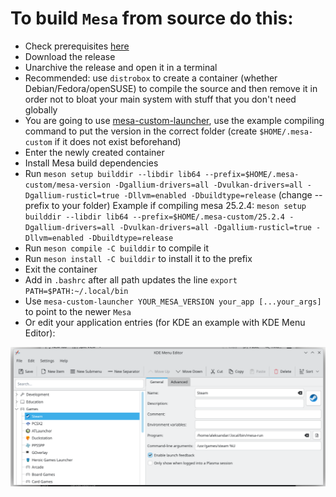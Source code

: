# To build `Mesa` from source do this:
* Check prerequisites [here](https://docs.mesa3d.org/install.html)
* Download the release
* Unarchive the release and open it in a terminal
* Recommended: use `distrobox` to create a container (whether Debian/Fedora/openSUSE) to compile the source and then remove it in order not to bloat your main system with stuff that you don't need globally
* You are going to use [mesa-custom-launcher](https://github.com/AleksandarBayrev/mesa-custom-launcher), use the example compiling command to put the version in the correct folder (create `$HOME/.mesa-custom` if it does not exist beforehand)
* Enter the newly created container
* Install Mesa build dependencies
* Run `meson setup builddir --libdir lib64 --prefix=$HOME/.mesa-custom/mesa-version -Dgallium-drivers=all -Dvulkan-drivers=all -Dgallium-rusticl=true -Dllvm=enabled -Dbuildtype=release` (change --prefix to your folder)
Example if compiling mesa 25.2.4: `meson setup builddir --libdir lib64 --prefix=$HOME/.mesa-custom/25.2.4 -Dgallium-drivers=all -Dvulkan-drivers=all -Dgallium-rusticl=true -Dllvm=enabled -Dbuildtype=release`
* Run `meson compile -C builddir` to compile it
* Run `meson install -C builddir` to install it to the prefix
* Exit the container
* Add in `.bashrc` after all path updates the line `export PATH=$PATH:~/.local/bin`
* Use `mesa-custom-launcher YOUR_MESA_VERSION your_app [...your_args]` to point to the newer `Mesa`
* Or edit your application entries (for KDE an example with KDE Menu Editor):
<img src="./kde-menu-howto.png" />